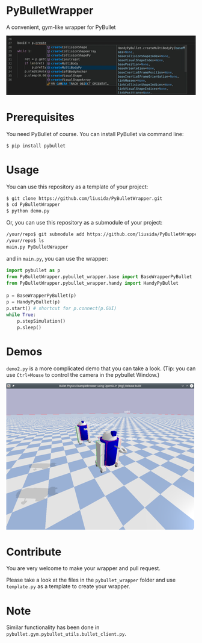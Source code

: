 # PyBulletWrapper
A convenient, gym-like wrapper for PyBullet

![Auto Complete](misc/screenshot.gif)

# Prerequisites
You need PyBullet of course. You can install PyBullet via command line:

```bash
$ pip install pybullet
```

# Usage
You can use this repository as a template of your project:

```bash
$ git clone https://github.com/liusida/PyBulletWrapper.git
$ cd PyBulletWrapper
$ python demo.py
```

Or, you can use this repository as a submodule of your project:

```bash
/your/repo$ git submodule add https://github.com/liusida/PyBulletWrapper.git
/your/repo$ ls
main.py PyBulletWrapper
```

and in `main.py`, you can use the wrapper:

```Python
import pybullet as p
from PyBulletWrapper.pybullet_wrapper.base import BaseWrapperPyBullet
from PyBulletWrapper.pybullet_wrapper.handy import HandyPyBullet

p = BaseWrapperPyBullet(p)
p = HandyPyBullet(p)
p.start() # shortcut for p.connect(p.GUI)
while True:
    p.stepSimulation()
    p.sleep()
```

# Demos
`demo2.py` is a more complicated demo that you can take a look. (Tip: you can use `Ctrl+Mouse` to control the camera in the pybullet Window.)

![Demo2](misc/demo2.png)

# Contribute
You are very welcome to make your wrapper and pull request.

Please take a look at the files in the `pybullet_wrapper` folder and use `template.py` as a template to create your wrapper.

# Note
Similar functionality has been done in `pybullet.gym.pybullet_utils.bullet_client.py`.